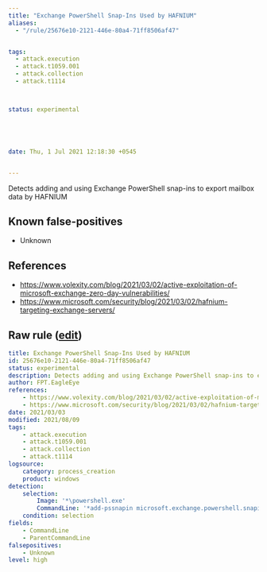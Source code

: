 ```yaml
---
title: "Exchange PowerShell Snap-Ins Used by HAFNIUM"
aliases:
  - "/rule/25676e10-2121-446e-80a4-71ff8506af47"


tags:
  - attack.execution
  - attack.t1059.001
  - attack.collection
  - attack.t1114



status: experimental





date: Thu, 1 Jul 2021 12:18:30 +0545


---
```


Detects adding and using Exchange PowerShell snap-ins to export mailbox data by HAFNIUM

<!--more-->


## Known false-positives

* Unknown



## References

* https://www.volexity.com/blog/2021/03/02/active-exploitation-of-microsoft-exchange-zero-day-vulnerabilities/
* https://www.microsoft.com/security/blog/2021/03/02/hafnium-targeting-exchange-servers/


## Raw rule ([edit](https://github.com/SigmaHQ/sigma/edit/master/rules/web/win_powershell_snapins_hafnium.yml))
```yaml
title: Exchange PowerShell Snap-Ins Used by HAFNIUM 
id: 25676e10-2121-446e-80a4-71ff8506af47
status: experimental
description: Detects adding and using Exchange PowerShell snap-ins to export mailbox data by HAFNIUM
author: FPT.EagleEye 
references:
    - https://www.volexity.com/blog/2021/03/02/active-exploitation-of-microsoft-exchange-zero-day-vulnerabilities/
    - https://www.microsoft.com/security/blog/2021/03/02/hafnium-targeting-exchange-servers/
date: 2021/03/03
modified: 2021/08/09
tags:
    - attack.execution
    - attack.t1059.001
    - attack.collection
    - attack.t1114
logsource:
    category: process_creation
    product: windows
detection:
    selection:
        Image: '*\powershell.exe'
        CommandLine: '*add-pssnapin microsoft.exchange.powershell.snapin*'
    condition: selection
fields:
    - CommandLine
    - ParentCommandLine
falsepositives:
    - Unknown
level: high

```
